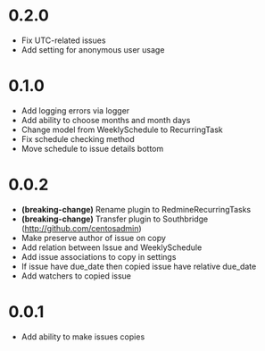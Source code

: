# 0.2.0

* Fix UTC-related issues
* Add setting for anonymous user usage

# 0.1.0

* Add logging errors via logger
* Add ability to choose months and month days
* Change model from WeeklySchedule to RecurringTask
* Fix schedule checking method
* Move schedule to issue details bottom

# 0.0.2

* **(breaking-change)** Rename plugin to RedmineRecurringTasks
* **(breaking-change)** Transfer plugin to Southbridge (http://github.com/centosadmin)
* Make preserve author of issue on copy
* Add relation between Issue and WeeklySchedule 
* Add issue associations to copy in settings
* If issue have due_date then copied issue have relative due_date
* Add watchers to copied issue

# 0.0.1

* Add ability to make issues copies
